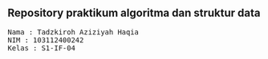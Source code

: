 ## Repository praktikum algoritma dan struktur data

<pre>
Nama : Tadzkiroh Aziziyah Haqia
NIM : 103112400242
Kelas : S1-IF-04
</pre>
